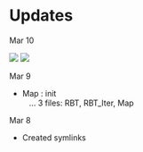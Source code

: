 # __Updates__

Mar 10

![](https://i.imgur.com/EyRiRNW.gif)
![](https://i.imgur.com/6kXUFLU.gif)

Mar 9
- Map : init \
&nbsp;&nbsp; ... 3 files: RBT, RBT_Iter, Map

Mar 8
- Created symlinks



<!--
![](https://i.imgur.com/bpr8tqf.jpg)
-->
